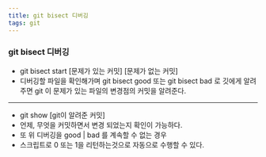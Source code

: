 ```yaml
---
title: git bisect 디버깅
tags: git
---
```


### git bisect 디버깅


- git bisect start [문제가 있는 커밋] [문제가 없는 커밋] 
- 디버깅할 파일을 확인해가며 git bisect good 또는 git bisect bad 로 깃에게 알려주면 git 이 문제가 있는 파일의 변경점의 커밋을 알려준다.

<!--more-->

---

- git show [git이 알려준 커밋]
- 언제, 무엇을 커밋하면서 변경 되었는지 확인이 가능하다.
- 또 위 디버깅을 good | bad 를 계속할 수 없는 경우
- 스크립트로 0 또는 1을 리턴하는것으로 자동으로 수행할 수 있다.

